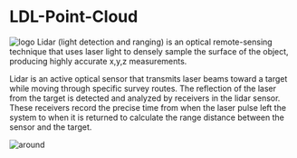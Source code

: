 # LDL-Point-Cloud
![logo](https://user-images.githubusercontent.com/82630423/158313826-f1db3e85-b836-4aa8-a909-75112c4bf65f.jpg)
Lidar (light detection and ranging) is an optical remote-sensing technique that uses laser light to densely sample the surface of the object, producing highly accurate x,y,z measurements. 

Lidar is an active optical sensor that transmits laser beams toward a target while moving through specific survey routes. The reflection of the laser from the target is detected and analyzed by receivers in the lidar sensor. These receivers record the precise time from when the laser pulse left the system to when it is returned to calculate the range distance between the sensor and the target.


![around](https://user-images.githubusercontent.com/82630423/183345745-e58addf0-0390-4f50-bfde-ced12705c3b7.jpg)
